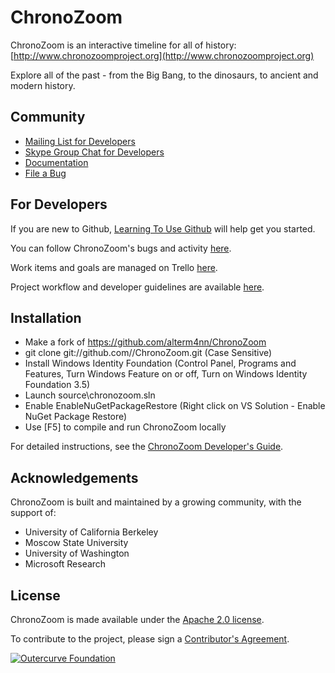 ChronoZoom
==========

ChronoZoom is an interactive timeline for all of history: [http://www.chronozoomproject.org](http://www.chronozoomproject.org)

Explore all of the past - from the Big Bang, to the dinosaurs, to ancient and modern history.

Community
----------

* [Mailing List for Developers](https://groups.google.com/d/forum/chronozoom-dev)
* [Skype Group Chat for Developers](skype:?chat&blob=F2NxTFrqpjbZLnJ6iNEChQ0Ic339uMi5yfm_4cMI8Fw09dUX_QjGFUA835lXNO0)
* [Documentation](ChronoZoom/tree/master/Doc)
* [File a Bug](https://github.com/alterm4nn/ChronoZoom/issues)

For Developers
----------
If you are new to Github, [Learning To Use Github](LearningToUseGithub.md) will help get you started.

You can follow ChronoZoom's bugs and activity [here](https://github.com/alterm4nn/ChronoZoom/issues).

Work items and goals are managed on Trello [here](https://trello.com/chronozoom).

Project workflow and developer guidelines are available [here](Doc/ChronoZoom_Developer_Guide.md).

Installation
----------

* Make a fork of https://github.com/alterm4nn/ChronoZoom
* git clone git://github.com/<your-username>/ChronoZoom.git (Case Sensitive)
* Install Windows Identity Foundation (Control Panel, Programs and Features, Turn Windows Feature on or off, Turn on Windows Identity Foundation 3.5)
* Launch source\chronozoom.sln
* Enable EnableNuGetPackageRestore (Right click on VS Solution - Enable NuGet Package Restore)
* Use [F5] to compile and run ChronoZoom locally

For detailed instructions, see the [ChronoZoom Developer's Guide](Doc/ChronoZoom_Developer_Guide.md).

Acknowledgements
----------
ChronoZoom is built and maintained by a growing community, with the support of:

* University of California Berkeley
* Moscow State University
* University of Washington
* Microsoft Research

License
----------
ChronoZoom is made available under the [Apache 2.0 license](blob/master/Source/LICENSE.TXT).

To contribute to the project, please sign a [Contributor's Agreement](http://www.outercurve.org/Participate#Contributing_to_a_project).

[![Outercurve Foundation](http://www.outercurve.org/Portals/0/Skins/CodePlex_NEW/images/footer-logo.jpg)](http://www.outercurve.org/)
